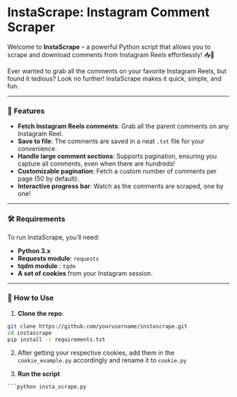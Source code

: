 # InstaScrape: Instagram Comment Scraper

Welcome to **InstaScrape** – a powerful Python script that allows you to scrape and download comments from Instagram Reels effortlessly! 📥💬

Ever wanted to grab all the comments on your favorite Instagram Reels, but found it tedious? Look no further! InstaScrape makes it quick, simple, and fun.

---

### 🚀 Features

- **Fetch Instagram Reels comments**: Grab all the parent comments on any Instagram Reel.
- **Save to file**: The comments are saved in a neat `.txt` file for your convenience.
- **Handle large comment sections**: Supports pagination, ensuring you capture all comments, even when there are hundreds!
- **Customizable pagination**: Fetch a custom number of comments per page (50 by default).
- **Interactive progress bar**: Watch as the comments are scraped, one by one!

---

### 🛠️ Requirements

To run InstaScrape, you’ll need:

- **Python 3.x**
- **Requests module**: `requests`
- **tqdm module** : `tqdm`
- **A set of cookies** from your Instagram session.

---

### 📝 How to Use

1. **Clone the repo**:

```bash
git clone https://github.com/yourusername/instascrape.git
cd instascrape
pip install -r requirements.txt
```
2. After getting your respective cookies, add them in the `cookie_example.py` accordingly and rename it to `cookie.py`

3. **Run the script**
 ```bash
```python insta_scrape.py
